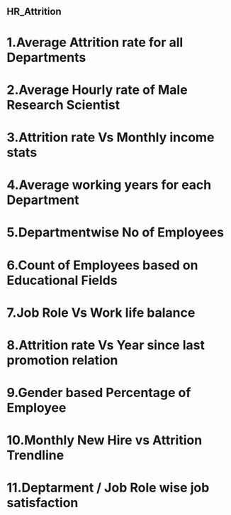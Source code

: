 ## HR_Attrition
# 1.Average Attrition rate for all Departments
# 2.Average Hourly rate of Male Research Scientist
# 3.Attrition rate Vs Monthly income stats
# 4.Average working years for each Department
# 5.Departmentwise No of Employees  
# 6.Count of Employees based on Educational Fields
# 7.Job Role Vs Work life balance
# 8.Attrition rate Vs Year since last promotion relation
# 9.Gender based Percentage of Employee
# 10.Monthly New Hire vs Attrition Trendline
# 11.Deptarment / Job Role wise job satisfaction
